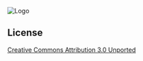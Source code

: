 
![Logo](https://cdn.owlpentest.com/assets/images/full-logo.png)


## License

[Creative Commons Attribution 3.0 Unported](https://www.owlpentest.com/LICENSE.txt/)
